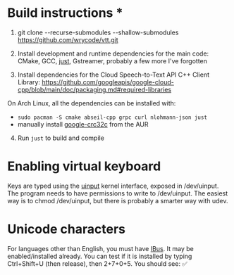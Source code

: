 # Build instructions  * 
1. git clone --recurse-submodules --shallow-submodules https://github.com/wrycode/vtt.git

2. Install development and runtime dependencies for the main code: CMake, GCC, [just](https://github.com/casey/just), Gstreamer, probably a few more I've forgotten

3. Install dependencies for the Cloud Speech-to-Text API C++ Client Library: https://github.com/googleapis/google-cloud-cpp/blob/main/doc/packaging.md#required-libraries

On Arch Linux, all the dependencies can be installed with: 
- `sudo pacman -S cmake abseil-cpp grpc curl nlohmann-json just`
- manually install [google-crc32c](https://aur.archlinux.org/packages/google-crc32c) from the AUR

4. Run `just` to build and compile

# Enabling virtual keyboard

Keys are typed using the [uinput](https://kernel.org/doc/html/v4.12/input/uinput.html) kernel interface, exposed in /dev/uinput. The program needs to have permissions to write to /dev/uinput. The easiest way is to chmod /dev/uinput, but there is probably a smarter way with udev.


# Unicode characters

For languages other than English, you must have [IBus](https://wiki.archlinux.org/title/IBus). It may be enabled/installed already. You can test if it is installed by typing Ctrl+Shift+U (then release), then 2+7+0+5. You should see: ✅
